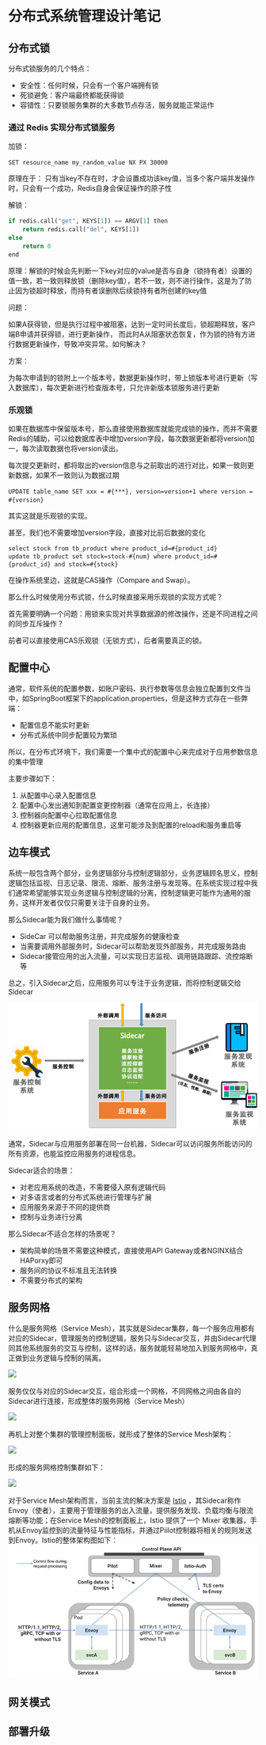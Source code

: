 # 分布式系统管理设计笔记

## 分布式锁

分布式锁服务的几个特点：

* 安全性：任何时候，只会有一个客户端拥有锁
* 死锁避免：客户端最终都能获得锁
* 容错性：只要锁服务集群的大多数节点存活，服务就能正常运作 

### 通过 Redis 实现分布式锁服务

加锁：

`SET resource_name my_random_value NX PX 30000`

原理在于： 只有当key不存在时，才会设置成功该key值，当多个客户端并发操作时，只会有一个成功，Redis自身会保证操作的原子性

解锁：

```python
if redis.call("get", KEYS[1]) == ARGV[1] then
	return redis.call("del", KEYS[1])
else 
	return 0
end

```

原理：解锁的时候会先判断一下key对应的value是否与自身（锁持有者）设置的值一致，若一致则释放锁（删除key值），若不一致，则不进行操作，这是为了防止因为锁超时释放，而持有者误删除后续锁持有者所创建的key值

问题：

如果A获得锁，但是执行过程中被阻塞，达到一定时间长度后，锁超期释放，客户端B申请并获得锁，进行更新操作， 而此时A从阻塞状态恢复，作为锁的持有方进行数据更新操作，导致冲突异常。如何解决？

方案：

为每次申请到的锁附上一个版本号，数据更新操作时，带上锁版本号进行更新（写入数据库），每次更新进行检查版本号，只允许新版本锁服务进行更新


### 乐观锁

如果在数据库中保留版本号，那么直接使用数据库就能完成锁的操作，而并不需要Redis的辅助，可以给数据库表中增加version字段，每次数据更新都将version加一，每次读取数据也将version读出。

每次提交更新时，都将取出的version信息与之前取出的进行对比，如果一致则更新数据，如果不一致则认为数据过期

`UPDATE table_name SET xxx = #{***}, version=version+1 where version = #{version}`

其实这就是乐观锁的实现。

甚至，我们也不需要增加version字段，直接对比前后数据的变化

```
select stock from tb_product where product_id=#{product_id}
update tb_product set stock=stock-#{num} where product_id=#{product_id} and stock=#{stock}
```

在操作系统里边，这就是CAS操作（Compare and Swap）。

那么什么时候使用分布式锁，什么时候直接采用乐观锁的实现方式呢？

首先需要明确一个问题：用锁来实现对共享数据源的修改操作，还是不同进程之间的同步互斥操作？

前者可以直接使用CAS乐观锁（无锁方式），后者需要真正的锁。

## 配置中心

通常，软件系统的配置参数，如账户密码、执行参数等信息会独立配置到文件当中，如SpringBoot框架下的application.properties，但是这种方式存在一些弊端：

* 配置信息不能实时更新
* 分布式系统中同步配置较为繁琐

所以，在分布式环境下，我们需要一个集中式的配置中心来完成对于应用参数信息的集中管理
 
 主要步骤如下：
 
 1. 从配置中心录入配置信息
 2. 配置中心发出通知到配置变更控制器（通常在应用上，长连接）
 3. 控制器向配置中心拉取配置信息
 4. 控制器更新应用的配置信息，这里可能涉及到配置的reload和服务重启等


## 边车模式

系统一般包含两个部分，业务逻辑部分与控制逻辑部分，业务逻辑顾名思义，控制逻辑包括监视、日志记录、限流、熔断、服务注册与发现等。在系统实现过程中我们通常希望能够实现业务逻辑与控制逻辑的分离，控制逻辑更可能作为通用的服务，这样开发者仅仅只需要关注于自身的业务。

那么Sidecar能为我们做什么事情呢？

* SideCar 可以帮助服务注册，并完成服务的健康检查
* 当需要调用外部服务时，Sidecar可以帮助发现外部服务，并完成服务路由
* Sidecar接管应用的出入流量，可以实现日志监视、调用链路跟踪、流控熔断等

总之，引入Sidecar之后，应用服务可以专注于业务逻辑，而将控制逻辑交给Sidecar

![](../images/sidecar.png)

通常，Sidecar与应用服务部署在同一台机器，Sidecar可以访问服务所能访问的所有资源，也能监控应用服务的进程信息。

Sidecar适合的场景：

* 对老应用系统的改造，不需要侵入原有逻辑代码
* 对多语言或者的分布式系统进行管理与扩展
* 应用服务来源于不同的提供商
* 控制与业务进行分离

那么Sidecar不适合怎样的场景呢？

* 架构简单的场景不需要这种模式，直接使用API Gateway或者NGINX结合HAPorxy即可
* 服务间的协议不标准且无法转换
* 不需要分布式的架构

## 服务网格

什么是服务网格（Service Mesh），其实就是Sidecar集群，每一个服务应用都有对应的Sidecar，管理服务的控制逻辑，服务只与Sidecar交互，并由Sidecar代理同其他系统服务的交互与控制，这样的话，服务就能轻易地加入到服务网格中，真正做到业务逻辑与控制的隔离。

![](http://philcalcado.com/img/service-mesh/6-a.png)

服务仅仅与对应的Sidecar交互，组合形成一个网格，不同网格之间由各自的Sidecar进行连接，形成整体的服务网格（Service Mesh）

![](http://philcalcado.com/img/service-mesh/mesh1.png)

再机上对整个集群的管理控制面板，就形成了整体的Service Mesh架构：

![](http://philcalcado.com/img/service-mesh/6-b.png)

形成的服务网格控制集群如下：

![](http://philcalcado.com/img/service-mesh/mesh3.png)

对于Service Mesh架构而言，当前主流的解决方案是 [Istio]() ，其Sidecar称作Envoy（使者），主要用于管理服务的出入流量，提供服务发现、负载均衡与限流熔断等功能；在Service Mesh的控制面板上，Istio 提供了一个 Mixer 收集器，手机从Envoy监控到的流量特征与性能指标，并通过Piilot控制器将相关的规则发送到Envoy。Istio的整体架构图如下：
![](../images/istio.png)

## 网关模式



## 部署升级